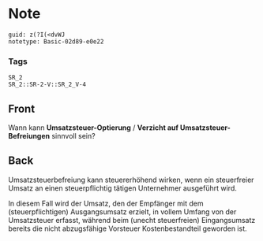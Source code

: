 # Note
```
guid: z(?I(<dvWJ
notetype: Basic-02d89-e0e22
```

### Tags
```
SR_2
SR_2::SR-2-V::SR_2_V-4
```

## Front
Wann kann <b>Umsatzsteuer-Optierung</b> / <b>Verzicht auf
Umsatzsteuer-Befreiungen</b> sinnvoll sein?

## Back
Umsatzsteuerbefreiung kann steuererhöhend wirken, wenn ein steuerfreier Umsatz an einen steuerpflichtig tätigen Unternehmer ausgeführt wird.

In diesem Fall wird der Umsatz, den der Empfänger mit dem (steuerpflichtigen) Ausgangsumsatz erzielt, in vollem Umfang von der Umsatzsteuer erfasst, während beim (unecht steuerfreien) Eingangsumsatz bereits die nicht abzugsfähige Vorsteuer Kostenbestandteil geworden ist.
